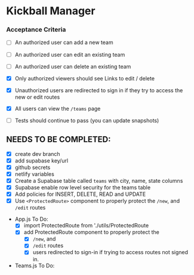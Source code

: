 # Kickball Manager

### Acceptance Criteria

- [ ] An authorized user can add a new team
- [ ] An authorized user can edit an existing team
- [ ] An authorized user can delete an existing team
- [x] Only authorized viewers should see Links to edit / delete
- [x] Unauthorized users are redirected to sign in if they try to access the new or edit routes
- [x] All users can view the `/teams` page
- [ ] Tests should continue to pass (you can update snapshots)


## NEEDS TO BE COMPLETED:
- [x] create dev branch
- [x] add supabase key/url
- [x] github secrets
- [x] netlify variables
- [x] Create a Supabase table called `teams` with city, name, state columns
- [x] Supabase enable row level security for the teams table
- [x]  Add policies for INSERT, DELETE, READ and UPDATE
- [x] Use `<ProtectedRoute>` component to properly protect the `/new`, and `/edit` routes 

- App.js To Do:
    - [x] import ProtectedRoute from './utils/ProtectedRoute
    - [x] add ProtectedRoute component to properly protect the
        - [x] `/new`, and
        - [x] `/edit` routes
        - [x] users redirected to sign-in if trying to access routes not signed in.
- Teams.js To Do:


